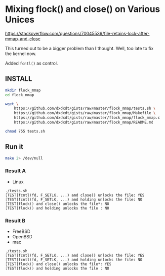 # Mixing flock() and close() on Various Unices
https://stackoverflow.com/questions/70045539/file-retains-lock-after-mmap-and-close

This turned out to be a bigger problem than I thought. Well, too late to fix the
kernel now.

Added `fcntl()` as control.

## INSTALL
```sh
mkdir flock_mmap
cd flock_mmap

wget \
	https://github.com/dxdxdt/gists/raw/master/flock_mmap/tests.sh \
	https://github.com/dxdxdt/gists/raw/master/flock_mmap/Makefile \
	https://github.com/dxdxdt/gists/raw/master/flock_mmap/flock_mmap.c \
	https://github.com/dxdxdt/gists/raw/master/flock_mmap/README.md

chmod 755 tests.sh
```

## Run it
```sh
make 2> /dev/null
```

### Result A
- Linux

```
./tests.sh
[TEST]fcntl(fd, F_SETLK, ...) and close() unlocks the file: YES
[TEST]fcntl(fd, F_SETLK, ...) and holding unlocks the file: NO
[TEST]flock() and close() unlocks the file*: NO
[TEST]flock() and holding unlocks the file : NO
```

### Result B
- FreeBSD
- OpenBSD
- mac

```
./tests.sh
[TEST]fcntl(fd, F_SETLK, ...) and close() unlocks the file: YES
[TEST]fcntl(fd, F_SETLK, ...) and holding unlocks the file: NO
[TEST]flock() and close() unlocks the file*: YES
[TEST]flock() and holding unlocks the file : NO
```
